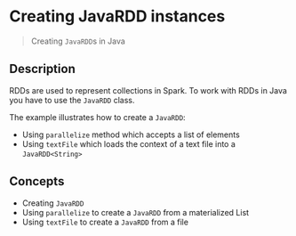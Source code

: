 # Creating JavaRDD instances
> Creating `JavaRDD`s in Java

## Description
RDDs are used to represent collections in Spark. To work with RDDs in Java you have to use the `JavaRDD` class.

The example illustrates how to create a `JavaRDD`:
+ Using `parallelize` method which accepts a list of elements
+ Using `textFile` which loads the context of a text file into a `JavaRDD<String>`


## Concepts
+ Creating `JavaRDD`
+ Using `parallelize` to create a `JavaRDD` from a materialized List
+ Using `textFile` to create a `JavaRDD` from a file

